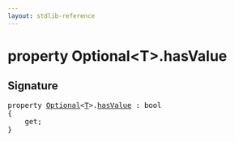 ```yaml
---
layout: stdlib-reference
---
```


# property Optional\<T\>\.hasValue

## Signature

<pre>
<span class='code_keyword'>property</span> <a href="/stdlib-reference/types/optional-0/index" class="code_type">Optional</a>&lt;<a href="/stdlib-reference/types/optional-0/index#typeparam-T" class="code_type">T</a>&gt;.<a href="/stdlib-reference/types/optional-0/hasvalue-3">hasValue</a> : <span class="code_keyword">bool</span>
{
    get;
}
</pre>

